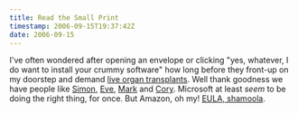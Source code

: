 ```yaml
---
title: Read the Small Print
timestamp: 2006-09-15T19:37:42Z
date: 2006-09-15
---
```


I've often wondered after opening an envelope or clicking "yes, whatever, I do want to install your crummy software" how long before they front-up on my doorstep and demand <a href="http://en.wikiquote.org/wiki/Monty_Python's_the_Meaning_of_Life#Part_V:_Live_Organ_Transplants">live organ transplants</a>. Well thank goodness we have people like <a href="http://blogs.sun.com/webmink/entry/catching_up_on_covenants">Simon</a>, <a href="http://www.xmlgrrl.com/blog/archives/2006/09/13/promises-promises/">Eve</a>, <a href="http://www.mnot.net/blog/2006/09/13/patent_questions">Mark</a> and <a href="http://www.boingboing.net/2006/09/15/amazon_unbox_to_cust.html">Cory</a>. Microsoft at least <i>seem</i> to be doing the right thing, for once. But Amazon, oh my! <a href="http://www.eff.org/wp/eula.php">EULA, shamoola</a>.